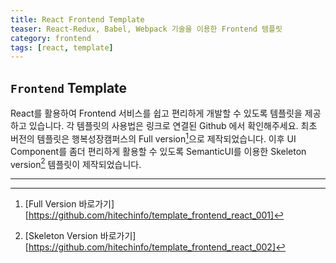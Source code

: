 ```yaml
---
title: React Frontend Template
teaser: React-Redux, Babel, Webpack 기술을 이용한 Frontend 템플릿
category: frontend
tags: [react, template]
---
```


`Frontend` Template
----------------------------------------

React를 활용하여 Frontend 서비스를 쉽고 편리하게 개발할 수 있도록 템플릿을 제공하고 있습니다. 각 템플릿의 사용법은 링크로 연결된 Github 에서 확인해주세요. 최초 버전의 템플릿은 행복성장캠퍼스의 Full version[^1]으로 제작되었습니다. 이후 UI Component를 좀더 편리하게 활용할 수 있도록 SemanticUI를 이용한 Skeleton version[^2] 템플릿이 제작되었습니다.

---

[^1]:
	[Full Version 바로가기][https://github.com/hitechinfo/template_frontend_react_001]

[^2]:
    [Skeleton Version 바로가기][https://github.com/hitechinfo/template_frontend_react_002]